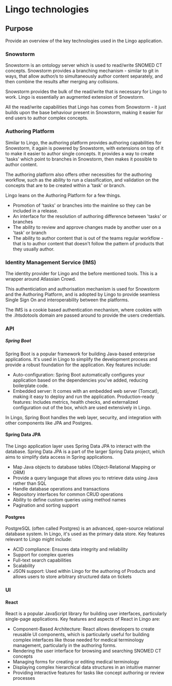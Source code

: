 # Lingo technologies

## Purpose

Provide an overview of the key technologies used in the Lingo application.

### Snowstorm

Snowstorm is an ontology server which is used to read/write SNOMED CT concepts. Snowstorm provides a
branching mechanism - similar to git in ways, that allow author/s to simultaneously author content
separately, and then combine the results after merging any collisions.

Snowstorm provides the bulk of the read/write that is necessary for Lingo to work. Lingo is
essentially an augmented extension of Snowstorm.

All the read/write capabilities that Lingo has comes from Snowstorm - it just builds upon the
base behaviour present in Snowstorm, making it easier for end users to author complex concepts.

### Authoring Platform

Similar to Lingo, the authoring platform provides authoring capabilities for Snowstorm, it again is
powered by Snowstorm, with extensions on top of it to make it easier to author single concepts. It
provides a way to create 'tasks' which point to branches in Snowstorm, then makes it possible to
author content.

The authoring platform also offers other necessities for the authoring workflow, such as the ability
to run a classification, and validation on the concepts that are to be created within a 'task' or
branch.

Lingo leans on the Authoring Platform for a few things.

- Promotion of 'tasks' or branches into the mainline so they can be included in a release.
- An interface for the resolution of authoring difference between 'tasks' or branches
- The ability to review and approve changes made by another user on a 'task' or branch
- The ability to author content that is out of the teams regular workflow - that is to author
  content that doesn't follow the pattern of products that they usually author.

### Identity Management Service (IMS)

The identity provider for Lingo and the before mentioned tools. This is a wrapper around Atlassian
Crowd.

This authenticiation and authorisation mechanism is used for Snowstorm and the Authoring Platform,
and is adopted by Lingo to provide seamless Single Sign On and interoperability between the
platforms.

The IMS is a cookie based authentication mechanism, where cookies with the .ihtsdotools domain are
passed around to provide the users credentials.

### API

##### Spring Boot

Spring Boot is a popular framework for building Java-based enterprise applications. It's used in
Lingo to simplify the development process and provide a robust foundation for the application. Key
features include:

- Auto-configuration: Spring Boot automatically configures your application based on the
  dependencies you've added, reducing boilerplate code.
- Embedded server: It comes with an embedded web server (Tomcat), making it easy to deploy and run
  the application.
  Production-ready features: Includes metrics, health checks, and externalized configuration out of
  the box, which are used extensively in Lingo.

In Lingo, Spring Boot handles the web layer, security, and integration with other components like
JPA and Postgres.

#### Spring Data JPA

The Lingo application layer uses Spring Data JPA to interact with the database. Spring Data JPA is
a part of the larger Spring Data project, which aims to simplify data access in Spring applications.

- Map Java objects to database tables (Object-Relational Mapping or ORM)
- Provide a query language that allows you to retrieve data using Java rather than SQL
- Handle database operations and transactions
- Repository interfaces for common CRUD operations
- Ability to define custom queries using method names
- Pagination and sorting support

#### Postgres

PostgreSQL (often called Postgres) is an advanced, open-source relational database system. In
Lingo, it's used as the primary data store. Key features relevant to Lingo might include:

- ACID compliance: Ensures data integrity and reliability
- Support for complex queries
- Full-text search capabilities
- Scalability
- JSON support: Used within Lingo for the authoring of Products and allows users to store arbitrary
  structured data on tickets

### UI

#### React

React is a popular JavaScript library for building user interfaces, particularly single-page
applications. Key features and aspects of React in Lingo are:

- Component-Based Architecture: React allows developers to create reusable UI components, which is
  particularly useful for building complex interfaces like those needed for medical terminology
  management, particularly in the authoring forms.
- Rendering the user interface for browsing and searching SNOMED CT concepts
- Managing forms for creating or editing medical terminology
- Displaying complex hierarchical data structures in an intuitive manner
- Providing interactive features for tasks like concept authoring or review processes